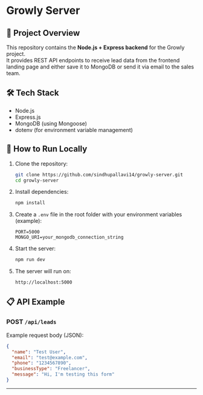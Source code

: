 

# Growly Server

## 📖 Project Overview
This repository contains the **Node.js + Express backend** for the Growly project.  
It provides REST API endpoints to receive lead data from the frontend landing page and either save it to MongoDB or send it via email to the sales team.

## 🛠️ Tech Stack
- Node.js  
- Express.js  
- MongoDB (using Mongoose)   
- dotenv (for environment variable management)  

## 🚀 How to Run Locally

1. Clone the repository:

   ```bash
   git clone https://github.com/sindhupallavi14/growly-server.git
   cd growly-server

2. Install dependencies:

   ```bash
   npm install
   ```

3. Create a `.env` file in the root folder with your environment variables (example):

   ```
   PORT=5000
   MONGO_URI=your_mongodb_connection_string
   ```

4. Start the server:

   ```bash
   npm run dev
   ```

5. The server will run on:

   ```
   http://localhost:5000
   ```

## 📋 API Example

### POST `/api/leads`

Example request body (JSON):

```json
{
  "name": "Test User",
  "email": "test@example.com",
  "phone": "1234567890",
  "businessType": "Freelancer",
  "message": "Hi, I'm testing this form"
}
```

---

